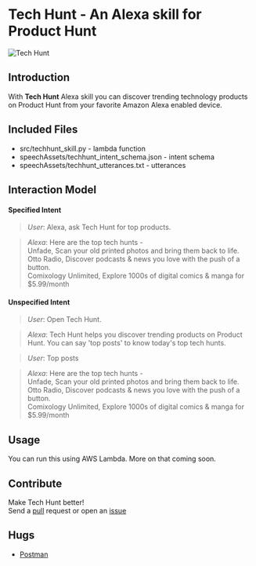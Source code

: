 # Tech Hunt - An Alexa skill for Product Hunt

![Tech Hunt](http://apollonian.me/images/techhunt.png)

## Introduction

With **Tech Hunt** Alexa skill you can discover trending technology products
on Product Hunt from your favorite Amazon Alexa enabled device.  

## Included Files

+ src/techhunt_skill.py - lambda function  
+ speechAssets/techhunt_intent_schema.json - intent schema  
+ speechAssets/techhunt_utterances.txt - utterances  

## Interaction Model

#### Specified Intent
> _User_: Alexa, ask Tech Hunt for top products.  

> _Alexa_: Here are the top tech hunts -  
Unfade, Scan your old printed photos and bring them back to life.  
Otto Radio, Discover podcasts & news you love with the push of a button.  
Comixology Unlimited, Explore 1000s of digital comics & manga for $5.99/month
   
#### Unspecified Intent

>_User_: Open Tech Hunt.
  
> _Alexa_: Tech Hunt helps you discover trending products on Product Hunt. 
You can say 'top posts' to know today's top tech hunts.  

> _User_: Top posts   

> _Alexa_: Here are the top tech hunts -  
Unfade, Scan your old printed photos and bring them back to life.  
Otto Radio, Discover podcasts & news you love with the push of a button.   
Comixology Unlimited, Explore 1000s of digital comics & manga for $5.99/month
   
## Usage

You can run this using AWS Lambda. More on that coming soon.

## Contribute

Make Tech Hunt better!  
Send a [pull](https://github.com/apollonian11/techhunt/compare) request or open an [issue](https://github.com/apollonian/techhunt/issues/new)

## Hugs

+ [Postman](https://www.getpostman.com/) 